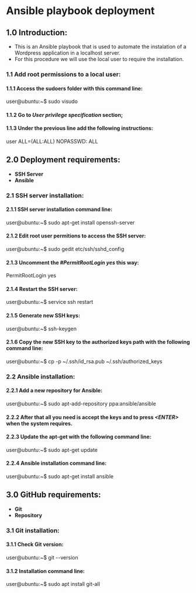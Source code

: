 Ansible playbook deployment
==========================

## 1.0 Introduction:

- This is an Ansible playbook that is used to automate the instalation of a Wordpress application in a localhost server. 
- For this procedure we will use the local user to require the installation.

### 1.1 Add root permissions to a local user:
#### 1.1.1 Access the sudoers folder with this command line:
user@ubuntu:~$ sudo visudo
#### 1.1.2 Go to *User privilege specification* section;
#### 1.1.3 Under the previous line add the following instructions:
user  ALL=(ALL:ALL) NOPASSWD: ALL

## 2.0 Deployment requirements:
- **SSH Server**
- **Ansible**

### 2.1 SSH server installation:

#### 2.1.1 SSH server installation command line:
user@ubuntu:~$ sudo apt-get install openssh-server

#### 2.1.2 Edit root user permitions to access the SSH server:
user@ubuntu:~$ sudo gedit etc/ssh/sshd_config

#### 2.1.3 Uncomment the *#PermitRootLogin yes* this way:
PermitRootLogin yes

#### 2.1.4 Restart the SSH server:
user@ubuntu:~$ service ssh restart

#### 2.1.5 Generate new SSH keys:
user@ubuntu:~$ ssh-keygen

#### 2.1.6 Copy the new SSH key to the authorized keys path with the following command line:
user@ubuntu:~$ cp -p ~/.ssh/id_rsa.pub ~/.ssh/authorized_keys

### 2.2 Ansible installation:

#### 2.2.1 Add a new repository for Ansible:
user@ubuntu:~$ sudo apt-add-repository ppa:ansible/ansible

#### 2.2.2 After that all you need is accept the keys and to press *<*ENTER*>* when the system requires.

#### 2.2.3 Update the apt-get with the following command line:
user@ubuntu:~$ sudo apt-get update

#### 2.2.4 Ansible installation command line:
user@ubuntu:~$ sudo apt-get install ansible

## 3.0 GitHub requirements:
- **Git**
- **Repository**

### 3.1 Git installation:

#### 3.1.1 Check Git version:
user@ubuntu:~$ git --version

#### 3.1.2 Installation command line:
user@ubuntu:~$ sudo apt install git-all







